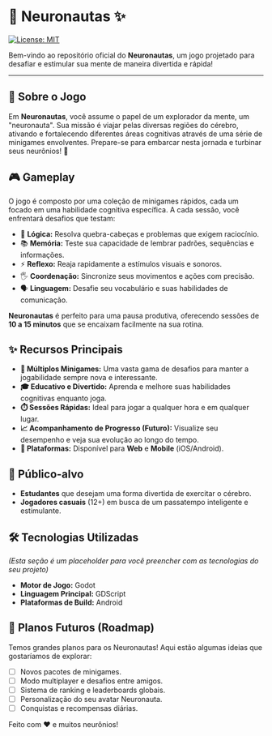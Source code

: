 # 🧠 Neuronautas ✨

[![License: MIT](https://img.shields.io/badge/License-MIT-yellow.svg)](https://opensource.org/licenses/MIT)

Bem-vindo ao repositório oficial do **Neuronautas**, um jogo projetado para desafiar e estimular sua mente de maneira divertida e rápida!

---

## 📖 Sobre o Jogo

Em **Neuronautas**, você assume o papel de um explorador da mente, um "neuronauta". Sua missão é viajar pelas diversas regiões do cérebro, ativando e fortalecendo diferentes áreas cognitivas através de uma série de minigames envolventes. Prepare-se para embarcar nesta jornada e turbinar seus neurônios! 🚀

## 🎮 Gameplay

O jogo é composto por uma coleção de minigames rápidos, cada um focado em uma habilidade cognitiva específica. A cada sessão, você enfrentará desafios que testam:

* 🤔 **Lógica:** Resolva quebra-cabeças e problemas que exigem raciocínio.
* 📚 **Memória:** Teste sua capacidade de lembrar padrões, sequências e informações.
* ⚡ **Reflexo:** Reaja rapidamente a estímulos visuais e sonoros.
* 🖐️ **Coordenação:** Sincronize seus movimentos e ações com precisão.
* 🗣️ **Linguagem:** Desafie seu vocabulário e suas habilidades de comunicação.

**Neuronautas** é perfeito para uma pausa produtiva, oferecendo sessões de **10 a 15 minutos** que se encaixam facilmente na sua rotina.

## ✨ Recursos Principais

* **🧠 Múltiplos Minigames:** Uma vasta gama de desafios para manter a jogabilidade sempre nova e interessante.
* **🎓 Educativo e Divertido:** Aprenda e melhore suas habilidades cognitivas enquanto joga.
* **⏱️ Sessões Rápidas:** Ideal para jogar a qualquer hora e em qualquer lugar.
* **📈 Acompanhamento de Progresso (Futuro):** Visualize seu desempenho e veja sua evolução ao longo do tempo.
* **📱 Plataformas:** Disponível para **Web** e **Mobile** (iOS/Android).

## 🎯 Público-alvo

* **Estudantes** que desejam uma forma divertida de exercitar o cérebro.
* **Jogadores casuais** (12+) em busca de um passatempo inteligente e estimulante.

## 🛠️ Tecnologias Utilizadas

*(Esta seção é um placeholder para você preencher com as tecnologias do seu projeto)*

* **Motor de Jogo:** Godot
* **Linguagem Principal:** GDScript
* **Plataformas de Build:** Android

## 🚀 Planos Futuros (Roadmap)

Temos grandes planos para os Neuronautas! Aqui estão algumas ideias que gostaríamos de explorar:

* [ ] Novos pacotes de minigames.
* [ ] Modo multiplayer e desafios entre amigos.
* [ ] Sistema de ranking e leaderboards globais.
* [ ] Personalização do seu avatar Neuronauta.
* [ ] Conquistas e recompensas diárias.

Feito com ❤️ e muitos neurônios!
